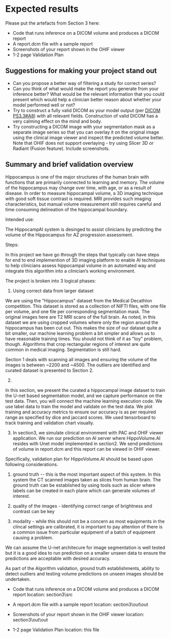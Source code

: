 # Expected results

Please put the artefacts from Section 3 here:  
  
* Code that runs inference on a DICOM volume and produces a DICOM report
* A report.dcm file with a sample report
* Screenshots of your report shown in the OHIF viewer
* 1-2 page Validation Plan

## Suggestions for making your project stand out

* Can you propose a better way of filtering a study for correct series?
* Can you think of what would make the report you generate from your inference better? What would be the relevant information that you could present which would help a clinician better reason about whether your model performed well or not?
* Try to construct a fully valid DICOM as your model output (per [DICOM PS3.3#A8](http://dicom.nema.org/medical/dicom/current/output/html/part03.html#sect_A.8)) with all relevant fields. Construction of valid DICOM has a very calming effect on the mind and body.
* Try constructing a DICOM image with your segmentation mask as a separate image series so that you can overlay it on the original image using the clinical image viewer and inspect the predicted volume better. Note that OHIF does not support overlaying - try using Slicer 3D or Radiant (Fusion feature). Include screenshots.

## Summary and brief validation overview

Hippocampus is one of the major structures of the human brain with functions that are primarily connected to learning and memory. The volume of the hippocampus may change over time, with age, or as a result of disease. In order to measure hippocampal volume, a 3D imaging technique with good soft tissue contrast is
required. MRI provides such imaging characteristics, but manual volume measurement still requires careful and time consuming delineation of the hippocampal boundary. 

Intended use: 

The HippocampAI system is desinged to assist clinicians by predicting the volume of the Hippocampus for AZ progression assessment. 

Steps:

In this project we have go through the steps that typically can have steps for end to end implemention of 3D imaging platform to enable AI techniques to help clinicians assess hippocampal volume in an automated way and integrate this algorithm into a clinician’s working environment.

The project is broken into 3 logical phases: 


1. Using correct data from larger dataset 

We are using the "Hippocampus" dataset from the Medical Decathlon competition. This dataset is stored as a collection of NIFTI files, with one file per volume, and one file per corresponding segmentation mask. The original images here are T2 MRI scans of the full brain. As noted, in this dataset we are using cropped volumes where only the region around the hippocampus has been cut out. This makes the size of our dataset quite a bit smaller, our machine learning problem a bit simpler and allows us to have reasonable training times. You should not think of it as "toy" problem, though. Algorithms that crop rectangular regions of interest are quite common in medical imaging. Segmentation is still hard.

Section 1 deals with scanning all images and ensuring the volume of the images is between ~2200 and ~4500. The outliers are identified and curated dataset is presented to Section 2. 

2. 

In this section, we present the curated a hippocampal image dataset to train the U-net based segmentation model, and we capture performance on the test data. Then, you will connect the machine learning execution code. We use label data to train the model and validate on the test data. We plot training and accuracy metrics to ensure our accuracy is as per required range as specified by dice and jaccard scores. We used tensorboard to track training and validation chart visually. 

3. In section3, we simulate clinical environment with PAC and OHIF viewer application. We run our prediction on AI server where HippoVolume.AI resides with Unet model implemented in section2. We send predictions of volume in report.dcm and this report can be viewed in OHIF viewer. 

Specifically, validation plan for HippoVolume.AI should be based upon following considerations. 

1. ground truth -- this is the most important aspect of this system. In this system the CT scanned images taken as slices from human brain. The ground truth can be established by using tools such as slicer where labels can be created in each plane which can generate volumes of interest. 

2. quality of the images - identifying correct range of brightness and contrast can be key

3. modality - while this should not be a concern as most equipments in the clincal settings are 
calibrated, it is important to pay attention of there is a common issue from particular equipment of
a batch of equipment causing a problem. 

We can assume the U-net architecure for image segmentation is well tested but it is a good idea to
run prediction on a smaller unseen data to ensure the predictions are acceptable with desired accuracy. 

As part of the Algorithm validation, ground truth establishments, ability to detect outliers and testing volume predictions on unseen images should be undertaken. 


* Code that runs inference on a DICOM volume and produces a DICOM report
location: section3\src

* A report.dcm file with a sample report
location: section3\out\out

* Screenshots of your report shown in the OHIF viewer
location: section3\out\out

* 1-2 page Validation Plan
location: this file